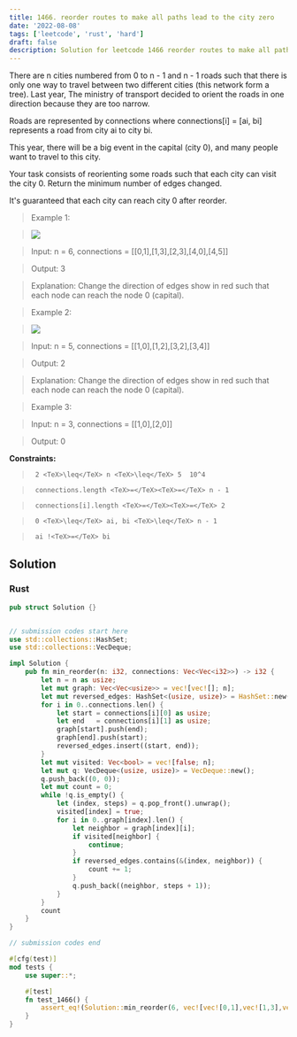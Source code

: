 ```yaml
---
title: 1466. reorder routes to make all paths lead to the city zero
date: '2022-08-08'
tags: ['leetcode', 'rust', 'hard']
draft: false
description: Solution for leetcode 1466 reorder routes to make all paths lead to the city zero
---
```


 

  There are n cities numbered from 0 to n - 1 and n - 1 roads such that there is only one way to travel between two different cities (this network form a tree). Last year, The ministry of transport decided to orient the roads in one direction because they are too narrow.

  Roads are represented by connections where connections[i] <TeX>=</TeX> [ai, bi] represents a road from city ai to city bi.

  This year, there will be a big event in the capital (city 0), and many people want to travel to this city.

  Your task consists of reorienting some roads such that each city can visit the city 0. Return the minimum number of edges changed.

  It's guaranteed that each city can reach city 0 after reorder.

   

 >   Example 1:

 >   ![](https://assets.leetcode.com/uploads/2020/05/13/sample_1_1819.png)

 >   Input: n <TeX>=</TeX> 6, connections <TeX>=</TeX> [[0,1],[1,3],[2,3],[4,0],[4,5]]

 >   Output: 3

 >   Explanation: Change the direction of edges show in red such that each node can reach the node 0 (capital).

  

 >   Example 2:

 >   ![](https://assets.leetcode.com/uploads/2020/05/13/sample_2_1819.png)

 >   Input: n <TeX>=</TeX> 5, connections <TeX>=</TeX> [[1,0],[1,2],[3,2],[3,4]]

 >   Output: 2

 >   Explanation: Change the direction of edges show in red such that each node can reach the node 0 (capital).

  

 >   Example 3:

  

 >   Input: n <TeX>=</TeX> 3, connections <TeX>=</TeX> [[1,0],[2,0]]

 >   Output: 0

  

   

  **Constraints:**

  

 >   	2 <TeX>\leq</TeX> n <TeX>\leq</TeX> 5  10^4

 >   	connections.length <TeX>=</TeX><TeX>=</TeX> n - 1

 >   	connections[i].length <TeX>=</TeX><TeX>=</TeX> 2

 >   	0 <TeX>\leq</TeX> ai, bi <TeX>\leq</TeX> n - 1

 >   	ai !<TeX>=</TeX> bi


## Solution
### Rust
```rust
pub struct Solution {}


// submission codes start here
use std::collections::HashSet;
use std::collections::VecDeque;

impl Solution {
    pub fn min_reorder(n: i32, connections: Vec<Vec<i32>>) -> i32 {
        let n = n as usize;
        let mut graph: Vec<Vec<usize>> = vec![vec![]; n];
        let mut reversed_edges: HashSet<(usize, usize)> = HashSet::new();
        for i in 0..connections.len() {
            let start = connections[i][0] as usize;
            let end   = connections[i][1] as usize;
            graph[start].push(end);
            graph[end].push(start);
            reversed_edges.insert((start, end));
        }
        let mut visited: Vec<bool> = vec![false; n];
        let mut q: VecDeque<(usize, usize)> = VecDeque::new();
        q.push_back((0, 0));
        let mut count = 0;
        while !q.is_empty() {
            let (index, steps) = q.pop_front().unwrap();
            visited[index] = true;
            for i in 0..graph[index].len() {
                let neighbor = graph[index][i];
                if visited[neighbor] {
                    continue;
                }
                if reversed_edges.contains(&(index, neighbor)) {
                    count += 1;
                }
                q.push_back((neighbor, steps + 1));
            }
        }
        count
    }
}

// submission codes end

#[cfg(test)]
mod tests {
    use super::*;

    #[test]
    fn test_1466() {
        assert_eq!(Solution::min_reorder(6, vec![vec![0,1],vec![1,3],vec![2,3],vec![4,0],vec![4,5]]), 3);
    }
}

```

